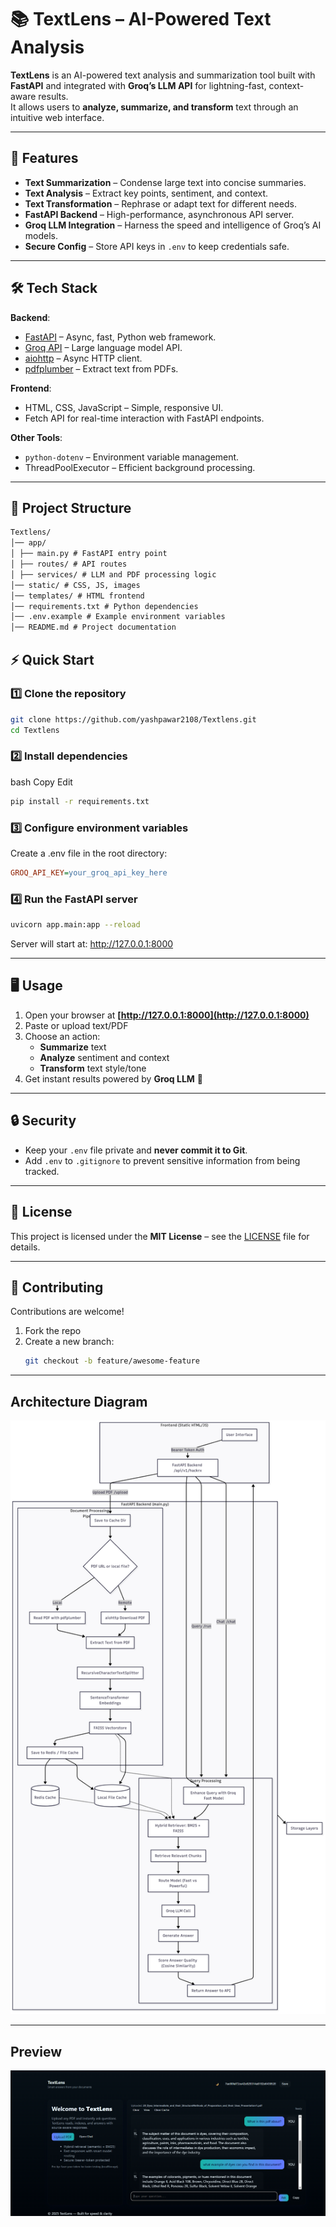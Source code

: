 # 📚 TextLens – AI-Powered Text Analysis

**TextLens** is an AI-powered text analysis and summarization tool built with **FastAPI** and integrated with **Groq’s LLM API** for lightning-fast, context-aware results.  
It allows users to **analyze, summarize, and transform** text through an intuitive web interface.

---

## 🚀 Features
- **Text Summarization** – Condense large text into concise summaries.
- **Text Analysis** – Extract key points, sentiment, and context.
- **Text Transformation** – Rephrase or adapt text for different needs.
- **FastAPI Backend** – High-performance, asynchronous API server.
- **Groq LLM Integration** – Harness the speed and intelligence of Groq’s AI models.
- **Secure Config** – Store API keys in `.env` to keep credentials safe.

---

## 🛠️ Tech Stack
**Backend**:
- [FastAPI](https://fastapi.tiangolo.com/) – Async, fast, Python web framework.
- [Groq API](https://groq.com/) – Large language model API.
- [aiohttp](https://docs.aiohttp.org/) – Async HTTP client.
- [pdfplumber](https://github.com/jsvine/pdfplumber) – Extract text from PDFs.

**Frontend**:
- HTML, CSS, JavaScript – Simple, responsive UI.
- Fetch API for real-time interaction with FastAPI endpoints.

**Other Tools**:
- `python-dotenv` – Environment variable management.
- ThreadPoolExecutor – Efficient background processing.

---

## 📂 Project Structure
```txt
Textlens/
│── app/
│ ├── main.py # FastAPI entry point
│ ├── routes/ # API routes
│ ├── services/ # LLM and PDF processing logic
│── static/ # CSS, JS, images
│── templates/ # HTML frontend
│── requirements.txt # Python dependencies
│── .env.example # Example environment variables
│── README.md # Project documentation
```

## ⚡ Quick Start

### 1️⃣ Clone the repository
```bash
git clone https://github.com/yashpawar2108/Textlens.git
cd Textlens
```
### 2️⃣ Install dependencies
bash
Copy
Edit
```bash
pip install -r requirements.txt
```
### 3️⃣ Configure environment variables
Create a .env file in the root directory:
```ini
GROQ_API_KEY=your_groq_api_key_here
```
### 4️⃣ Run the FastAPI server
```bash
uvicorn app.main:app --reload
```
Server will start at: http://127.0.0.1:8000

---

## 🖥️ Usage
1. Open your browser at **[http://127.0.0.1:8000](http://127.0.0.1:8000)**
2. Paste or upload text/PDF
3. Choose an action:
   - **Summarize** text
   - **Analyze** sentiment and context
   - **Transform** text style/tone
4. Get instant results powered by **Groq LLM** 🚀

---

## 🔒 Security
- Keep your `.env` file private and **never commit it to Git**.
- Add `.env` to `.gitignore` to prevent sensitive information from being tracked.

---

## 📜 License
This project is licensed under the **MIT License** – see the [LICENSE](LICENSE) file for details.

---

## 🤝 Contributing
Contributions are welcome!  
1. Fork the repo  
2. Create a new branch:  
   ```bash
   git checkout -b feature/awesome-feature
   ```
---

## Architecture Diagram
![Architecture_diagram](diagram.png)

---

## Preview
![demo](demo.png)

